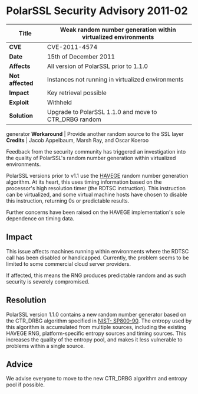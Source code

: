 # PolarSSL Security Advisory 2011-02

**Title** |  Weak random number generation within virtualized environments
---|---
**CVE** |  CVE-2011-4574
**Date** |  15th of December 2011
**Affects** |  All version of PolarSSL prior to 1.1.0
**Not affected** |  Instances not running in virtualized environments
**Impact** |  Key retrieval possible
**Exploit** |  Withheld
**Solution** |  Upgrade to PolarSSL 1.1.0 and move to CTR_DRBG random
generator
**Workaround** |  Provide another random source to the SSL layer
**Credits** |  Jacob Appelbaum, Marsh Ray, and Oscar Koeroo

Feedback from the security community has triggered an investigation into the
quality of PolarSSL's random number generation within virtualized
environments.

PolarSSL versions prior to v1.1 use the
[HAVEGE](http://www.irisa.fr/caps/projects/hipsor/publi.php) random number
generation algorithm. At its heart, this uses timing information based on the
processor's high resolution timer (the RDTSC instruction). This instruction
can be virtualized, and some virtual machine hosts have chosen to disable this
instruction, returning 0s or predictable results.

Further concerns have been raised on the HAVEGE implementation's sole
dependence on timing data.

## Impact

This issue affects machines running within environments where the RDTSC call
has been disabled or handicapped. Currently, the problem seems to be limited
to some commercial cloud server providers.

If affected, this means the RNG produces predictable random and as such
security is severely compromised.

## Resolution

PolarSSL version 1.1.0 contains a new random number generator based on the
CTR_DRBG algorithm specified in [NIST-
SP800-90](http://csrc.nist.gov/publications/nistpubs/800-90A/SP800-90A.pdf).
The entropy used by this algorithm is accumulated from multiple sources,
including the existing HAVEGE RNG, platform-specific entropy sources and
timing sources. This increases the quality of the entropy pool, and makes it
less vulnerable to problems within a single source.

## Advice

We advise everyone to move to the new CTR_DRBG algorithm and entropy pool if
possible.
